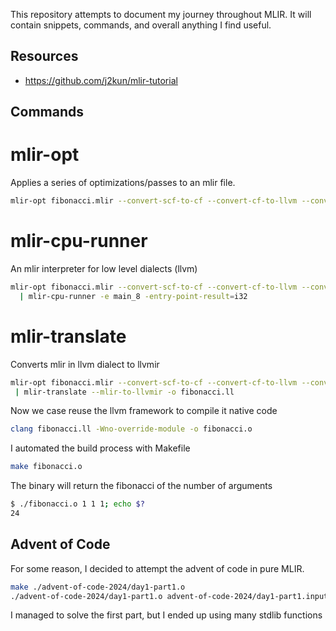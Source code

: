 This repository attempts to document my journey throughout MLIR. It will contain snippets, commands, and overall anything I find useful.

## Resources

- https://github.com/j2kun/mlir-tutorial

## Commands

# mlir-opt

Applies a series of optimizations/passes to an mlir file.
```bash
mlir-opt fibonacci.mlir --convert-scf-to-cf --convert-cf-to-llvm --convert-to-llvm
```

# mlir-cpu-runner

An mlir interpreter for low level dialects (llvm)
```bash
mlir-opt fibonacci.mlir --convert-scf-to-cf --convert-cf-to-llvm --convert-to-llvm \
  | mlir-cpu-runner -e main_8 -entry-point-result=i32
```

# mlir-translate

Converts mlir in llvm dialect to llvmir
```bash
mlir-opt fibonacci.mlir --convert-scf-to-cf --convert-cf-to-llvm --convert-to-llvm \
 | mlir-translate --mlir-to-llvmir -o fibonacci.ll
```

Now we case reuse the llvm framework to compile it native code
```bash
clang fibonacci.ll -Wno-override-module -o fibonacci.o
```

I automated the build process with Makefile
```bash
make fibonacci.o
```

The binary will return the fibonacci of the number of arguments
```bash
$ ./fibonacci.o 1 1 1; echo $?
24
```

## Advent of Code

For some reason, I decided to attempt the advent of code in pure MLIR.

```bash
make ./advent-of-code-2024/day1-part1.o
./advent-of-code-2024/day1-part1.o advent-of-code-2024/day1-part1.input
```

I managed to solve the first part, but I ended up using many stdlib functions
